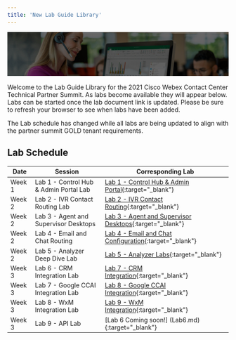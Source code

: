 ```yaml
---
title: 'New Lab Guide Library'
---
```


![Banner](../images/wxccbanner.jpg)

Welcome to the Lab Guide Library for the 2021 Cisco Webex Contact Center Technical Partner Summit. As labs become available they will appear below. Labs can be started once the lab document link is updated. Please be sure to refresh your browser to see when labs have been added.

The Lab schedule has changed while all labs are being updated to align with the partner summit GOLD tenant requirements.

## Lab Schedule

| Date       | Session                                | Corresponding Lab                                                                                      
| ---------- | -------------------------------------- | ------------------------------------------------------------------------------------------------------ 
| Week 1 | Lab 1 - Control Hub & Admin Portal Lab | [Lab 1 - Control Hub & Admin Portal](Lab1.md){:target="\_blank"}                               
| Week 2 | Lab 2 - IVR Contact Routing Lab        | [Lab 2 - IVR Contact Routing](Lab3.md){:target="\_blank"}                                      
| Week 2 | Lab 3 - Agent and Supervisor Desktops              | [Lab 3 - Agent and Supervisor Desktops](Lab2.md){:target="\_blank"}                    
| Week 2 | Lab 4 - Email and Chat Routing        | [Lab 4 - Email and Chat Configuration](Lab4.md){:target="\_blank"}                      
| Week 2 | Lab 5 - Analyzer Deep Dive Lab        | [Lab 5 - Analyzer Labs](Lab5.md){:target="\_blank"}                  
| Week 3 | Lab 6 - CRM Integration Lab               | [Lab 7 - CRM Integration](Lab7.md){:target="\_blank"}  
| Week 3 | Lab 7 - Google CCAI Integration Lab               | [Lab 8 - Google CCAI Integration](Lab8.md){:target="\_blank"}  
| Week 3 | Lab 8 - WxM Integration Lab               | [Lab 9 - WxM Integration](Lab9.md){:target="\_blank"}  
| Week 3 | Lab 9 - API Lab                        | [Lab 6 Coming soon!] (Lab6.md){:target="\_blank"} 

